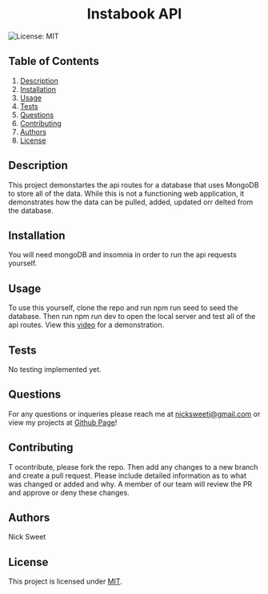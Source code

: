 
  <h1 align="center">Instabook API </h1>
  

  ![License: MIT](https://img.shields.io/badge/License-MIT-yellow.svg)
  ## Table of Contents
  1. [Description](#description)
  2. [Installation](#installation)
  3. [Usage](#usage)
  4. [Tests](#tests)
  5. [Questions](#questions)
  6. [Contributing](#contributing)
  7. [Authors](#authors)
  8. [License](#license)
  ## Description<a name="description"></a>
  This project demonstartes the api routes for a database that uses MongoDB to store all of the data. While this is not a functioning web application, it demonstrates how the data can be pulled, added, updated orr delted from the database. 

  ## Installation<a name="installation"></a>
  You will need mongoDB and insomnia in order to run the api requests yourself. 

  ## Usage<a name="usage"></a> 
  To use this yourself, clone the repo and run npm run seed to seed the database. Then run npm run dev to open the local server and test all of the api routes. View this [video](https://drive.google.com/file/d/1kVegxXUuWvxUN_vmwzz7hLfGGw--PTXT/view) for a demonstration. 
  
  ## Tests<a name="tests"></a>
  No testing implemented yet. 

  ## Questions<a name="questions"></a>
  For any questions or inqueries please reach me at nicksweetj@gmail.com or view my projects at [Github Page](https://github.com/NickSweet1/)! 

  ## Contributing<a name="contributing"></a>
  T ocontribute, please fork the repo. Then add any changes to a new branch and create a pull request. Please include detailed information as to what was changed or added and why. A member of our team will review the PR and approve or deny these changes. 

  ## Authors<a name="authors"></a>
  Nick Sweet 

  ## License<a name="license"></a>
  This project is licensed under [MIT](https://opensource.org/licenses/MIT).
